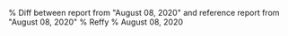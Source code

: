 % Diff between report from "August 08, 2020" and reference report from "August 08, 2020"
% Reffy
% August 08, 2020

